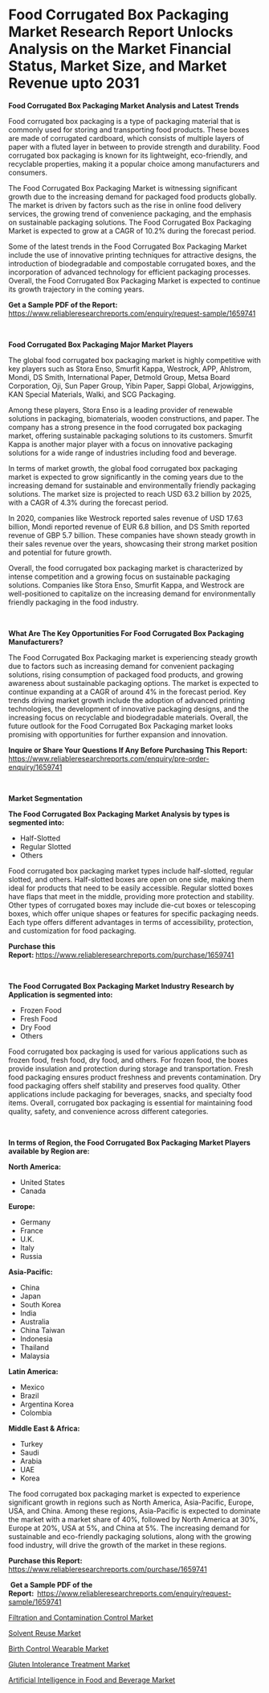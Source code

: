 <p><h1>Food Corrugated Box Packaging Market Research Report Unlocks Analysis on the Market Financial Status, Market Size, and Market Revenue upto 2031</h1></p><p><strong>Food Corrugated Box Packaging Market Analysis and Latest Trends</strong></p>
<p><p>Food corrugated box packaging is a type of packaging material that is commonly used for storing and transporting food products. These boxes are made of corrugated cardboard, which consists of multiple layers of paper with a fluted layer in between to provide strength and durability. Food corrugated box packaging is known for its lightweight, eco-friendly, and recyclable properties, making it a popular choice among manufacturers and consumers.</p><p>The Food Corrugated Box Packaging Market is witnessing significant growth due to the increasing demand for packaged food products globally. The market is driven by factors such as the rise in online food delivery services, the growing trend of convenience packaging, and the emphasis on sustainable packaging solutions. The Food Corrugated Box Packaging Market is expected to grow at a CAGR of 10.2% during the forecast period.</p><p>Some of the latest trends in the Food Corrugated Box Packaging Market include the use of innovative printing techniques for attractive designs, the introduction of biodegradable and compostable corrugated boxes, and the incorporation of advanced technology for efficient packaging processes. Overall, the Food Corrugated Box Packaging Market is expected to continue its growth trajectory in the coming years.</p></p>
<p><strong>Get a Sample PDF of the Report:&nbsp;</strong> <a href="https://www.reliableresearchreports.com/enquiry/request-sample/1659741">https://www.reliableresearchreports.com/enquiry/request-sample/1659741</a></p>
<p>&nbsp;</p>
<p><strong>Food Corrugated Box Packaging Major Market Players</strong></p>
<p><p>The global food corrugated box packaging market is highly competitive with key players such as Stora Enso, Smurfit Kappa, Westrock, APP, Ahlstrom, Mondi, DS Smith, International Paper, Detmold Group, Metsa Board Corporation, Oji, Sun Paper Group, Yibin Paper, Sappi Global, Arjowiggins, KAN Special Materials, Walki, and SCG Packaging.</p><p>Among these players, Stora Enso is a leading provider of renewable solutions in packaging, biomaterials, wooden constructions, and paper. The company has a strong presence in the food corrugated box packaging market, offering sustainable packaging solutions to its customers. Smurfit Kappa is another major player with a focus on innovative packaging solutions for a wide range of industries including food and beverage.</p><p>In terms of market growth, the global food corrugated box packaging market is expected to grow significantly in the coming years due to the increasing demand for sustainable and environmentally friendly packaging solutions. The market size is projected to reach USD 63.2 billion by 2025, with a CAGR of 4.3% during the forecast period.</p><p>In 2020, companies like Westrock reported sales revenue of USD 17.63 billion, Mondi reported revenue of EUR 6.8 billion, and DS Smith reported revenue of GBP 5.7 billion. These companies have shown steady growth in their sales revenue over the years, showcasing their strong market position and potential for future growth.</p><p>Overall, the food corrugated box packaging market is characterized by intense competition and a growing focus on sustainable packaging solutions. Companies like Stora Enso, Smurfit Kappa, and Westrock are well-positioned to capitalize on the increasing demand for environmentally friendly packaging in the food industry.</p></p>
<p>&nbsp;</p>
<p><strong>What Are The Key Opportunities For Food Corrugated Box Packaging Manufacturers?</strong></p>
<p><p>The Food Corrugated Box Packaging market is experiencing steady growth due to factors such as increasing demand for convenient packaging solutions, rising consumption of packaged food products, and growing awareness about sustainable packaging options. The market is expected to continue expanding at a CAGR of around 4% in the forecast period. Key trends driving market growth include the adoption of advanced printing technologies, the development of innovative packaging designs, and the increasing focus on recyclable and biodegradable materials. Overall, the future outlook for the Food Corrugated Box Packaging market looks promising with opportunities for further expansion and innovation.</p></p>
<p><strong>Inquire or Share Your Questions If Any Before Purchasing This Report:</strong> <a href="https://www.reliableresearchreports.com/enquiry/pre-order-enquiry/1659741">https://www.reliableresearchreports.com/enquiry/pre-order-enquiry/1659741</a></p>
<p>&nbsp;</p>
<p><strong>Market Segmentation</strong></p>
<p><strong>The Food Corrugated Box Packaging Market Analysis by types is segmented into:</strong></p>
<p><ul><li>Half-Slotted</li><li>Regular Slotted</li><li>Others</li></ul></p>
<p><p>Food corrugated box packaging market types include half-slotted, regular slotted, and others. Half-slotted boxes are open on one side, making them ideal for products that need to be easily accessible. Regular slotted boxes have flaps that meet in the middle, providing more protection and stability. Other types of corrugated boxes may include die-cut boxes or telescoping boxes, which offer unique shapes or features for specific packaging needs. Each type offers different advantages in terms of accessibility, protection, and customization for food packaging.</p></p>
<p><strong>Purchase this Report:&nbsp;</strong><a href="https://www.reliableresearchreports.com/purchase/1659741">https://www.reliableresearchreports.com/purchase/1659741</a></p>
<p>&nbsp;</p>
<p><strong>The Food Corrugated Box Packaging Market Industry Research by Application is segmented into:</strong></p>
<p><ul><li>Frozen Food</li><li>Fresh Food</li><li>Dry Food</li><li>Others</li></ul></p>
<p><p>Food corrugated box packaging is used for various applications such as frozen food, fresh food, dry food, and others. For frozen food, the boxes provide insulation and protection during storage and transportation. Fresh food packaging ensures product freshness and prevents contamination. Dry food packaging offers shelf stability and preserves food quality. Other applications include packaging for beverages, snacks, and specialty food items. Overall, corrugated box packaging is essential for maintaining food quality, safety, and convenience across different categories.</p></p>
<p>&nbsp;</p>
<p><strong>In terms of Region, the Food Corrugated Box Packaging Market Players available by Region are:</strong></p>
<p>
    <p> <strong> North America: </strong>
        <ul>
            <li>United States</li>
            <li>Canada</li>
        </ul>
        </p> 
    <p> <strong> Europe: </strong>
        <ul>
            <li>Germany</li>
            <li>France</li>
            <li>U.K.</li>
            <li>Italy</li>
            <li>Russia</li>
        </ul>
        </p> 
    <p> <strong> Asia-Pacific: </strong>
        <ul>
            <li>China</li>
            <li>Japan</li>
            <li>South Korea</li>
            <li>India</li>
            <li>Australia</li>
            <li>China Taiwan</li>
            <li>Indonesia</li>
            <li>Thailand</li>
            <li>Malaysia</li>
        </ul>
        </p> 
    <p> <strong> Latin America: </strong>
        <ul>
            <li>Mexico</li>
            <li>Brazil</li>
            <li>Argentina Korea</li>
            <li>Colombia</li>
        </ul>
        </p> 
    <p> <strong> Middle East & Africa: </strong>
        <ul>
            <li>Turkey</li>
            <li>Saudi</li>
            <li>Arabia</li>
            <li>UAE</li>
            <li>Korea</li>
        </ul>
    </p>
    </p>
<p><p>The food corrugated box packaging market is expected to experience significant growth in regions such as North America, Asia-Pacific, Europe, USA, and China. Among these regions, Asia-Pacific is expected to dominate the market with a market share of 40%, followed by North America at 30%, Europe at 20%, USA at 5%, and China at 5%. The increasing demand for sustainable and eco-friendly packaging solutions, along with the growing food industry, will drive the growth of the market in these regions.</p></p>
<p><strong>Purchase this Report: </strong><a href="https://www.reliableresearchreports.com/purchase/1659741">https://www.reliableresearchreports.com/purchase/1659741</a></p>
<p>&nbsp;<strong>Get a Sample PDF of the Report:&nbsp;&nbsp;</strong><a href="https://www.reliableresearchreports.com/enquiry/request-sample/1659741">https://www.reliableresearchreports.com/enquiry/request-sample/1659741</a></p>
<p><strong></strong></p>
<p><p><a href="https://medium.com/@yvettelesch/filtration-and-contamination-control-market-the-key-to-successful-business-strategy-forecast-till-a38f17be8349">Filtration and Contamination Control Market</a></p><p><a href="https://medium.com/@waltercruz6g/solvent-reuse-market-analysis-its-cagr-market-segmentation-and-global-industry-overview-524c2aaaee73">Solvent Reuse Market</a></p><p><a href="https://github.com/juancolorado15/Market-Research-Report-List-1/blob/main/birth-control-wearable-market.md">Birth Control Wearable Market</a></p><p><a href="https://medium.com/@dexterhayes2023/gluten-intolerance-treatment-nbsp-market-focuses-on-market-share-size-and-projected-forecast-till-031175bf6a08">Gluten Intolerance Treatment Market</a></p><p><a href="https://medium.com/@yvettelesch/artificial-intelligence-in-food-and-beverage-market-outlook-industry-overview-and-forecast-2024-f6dfd314886e">Artificial Intelligence in Food and Beverage Market</a></p></p>